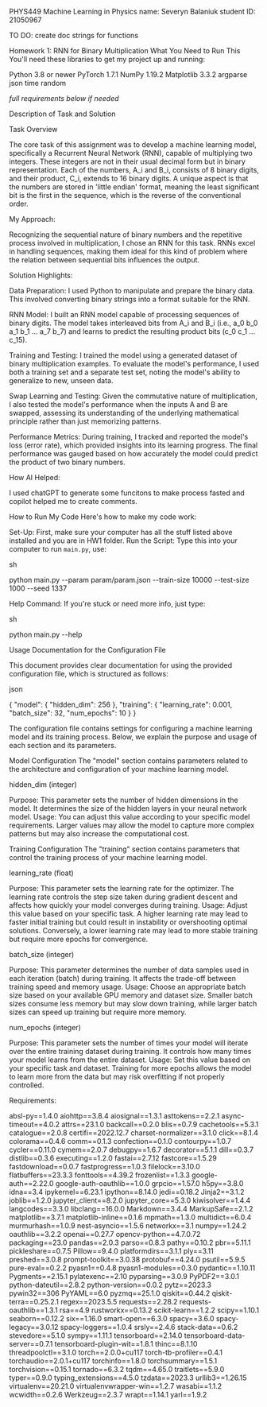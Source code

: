PHYS449 Machine Learning in Physics
name: Severyn Balaniuk
student ID: 21050967


TO DO: create doc strings for functions

Homework 1: RNN for Binary Multiplication
What You Need to Run This
You'll need these libraries to get my project up and running:

Python 3.8 or newer
PyTorch 1.7.1
NumPy 1.19.2
Matplotlib 3.3.2
argparse
json
time
random 

*full requirements below if needed*

Description of Task and Solution

Task Overview

The core task of this assignment was to develop a machine learning model, specifically a Recurrent Neural Network (RNN), capable of multiplying two integers. These integers are not in their usual decimal form but in binary representation. Each of the numbers, A_i and B_i, consists of 8 binary digits, and their product, C_i, extends to 16 binary digits. A unique aspect is that the numbers are stored in 'little endian' format, meaning the least significant bit is the first in the sequence, which is the reverse of the conventional order.

My Approach:

Recognizing the sequential nature of binary numbers and the repetitive process involved in multiplication, I chose an RNN for this task. RNNs excel in handling sequences, making them ideal for this kind of problem where the relation between sequential bits influences the output.

Solution Highlights:

Data Preparation: I used Python to manipulate and prepare the binary data. This involved converting binary strings into a format suitable for the RNN.

RNN Model: I built an RNN model capable of processing sequences of binary digits. The model takes interleaved bits from A_i and B_i (i.e., a_0 b_0 a_1 b_1 ... a_7 b_7) and learns to predict the resulting product bits (c_0 c_1 ... c_15).

Training and Testing: I trained the model using a generated dataset of binary multiplication examples. To evaluate the model's performance, I used both a training set and a separate test set, noting the model's ability to generalize to new, unseen data.

Swap Learning and Testing: Given the commutative nature of multiplication, I also tested the model's performance when the inputs A and B are swapped, assessing its understanding of the underlying mathematical principle rather than just memorizing patterns.

Performance Metrics: During training, I tracked and reported the model's loss (error rate), which provided insights into its learning progress. The final performance was gauged based on how accurately the model could predict the product of two binary numbers.

How AI Helped:

I used chatGPT to generate some funcitons to make process fasted and copilot helped me to create comments.

How to Run My Code
Here's how to make my code work:

Set-Up: First, make sure your computer has all the stuff listed above installed and you are in HW1 folder.
Run the Script: Type this into your computer to run `main.py`, use:

sh

python main.py --param param/param.json --train-size 10000 --test-size 1000 --seed 1337


Help Command: If you're stuck or need more info, just type:

sh

python main.py --help


Usage Documentation for the Configuration File

This document provides clear documentation for using the provided configuration file, which is structured as follows:

json

{
    "model": {
        "hidden_dim": 256
    },
    "training": {
        "learning_rate": 0.001,
        "batch_size": 32,
        "num_epochs": 10
    }
}

The configuration file contains settings for configuring a machine learning model and its training process. Below, we explain the purpose and usage of each section and its parameters.

Model Configuration
The "model" section contains parameters related to the architecture and configuration of your machine learning model.

hidden_dim (integer)

Purpose: This parameter sets the number of hidden dimensions in the model. It determines the size of the hidden layers in your neural network model.
Usage: You can adjust this value according to your specific model requirements. Larger values may allow the model to capture more complex patterns but may also increase the computational cost.

Training Configuration
The "training" section contains parameters that control the training process of your machine learning model.

learning_rate (float)

Purpose: This parameter sets the learning rate for the optimizer. The learning rate controls the step size taken during gradient descent and affects how quickly your model converges during training.
Usage: Adjust this value based on your specific task. A higher learning rate may lead to faster initial training but could result in instability or overshooting optimal solutions. Conversely, a lower learning rate may lead to more stable training but require more epochs for convergence.


batch_size (integer)

Purpose: This parameter determines the number of data samples used in each iteration (batch) during training. It affects the trade-off between training speed and memory usage.
Usage: Choose an appropriate batch size based on your available GPU memory and dataset size. Smaller batch sizes consume less memory but may slow down training, while larger batch sizes can speed up training but require more memory.


num_epochs (integer)

Purpose: This parameter sets the number of times your model will iterate over the entire training dataset during training. It controls how many times your model learns from the entire dataset.
Usage: Set this value based on your specific task and dataset. Training for more epochs allows the model to learn more from the data but may risk overfitting if not properly controlled.

Requirements:

absl-py==1.4.0
aiohttp==3.8.4
aiosignal==1.3.1
asttokens==2.2.1
async-timeout==4.0.2
attrs==23.1.0
backcall==0.2.0
blis==0.7.9
cachetools==5.3.1
catalogue==2.0.8
certifi==2022.12.7
charset-normalizer==3.1.0
click==8.1.4
colorama==0.4.6
comm==0.1.3
confection==0.1.0
contourpy==1.0.7
cycler==0.11.0
cymem==2.0.7
debugpy==1.6.7
decorator==5.1.1
dill==0.3.7
distlib==0.3.6
executing==1.2.0
fastai==2.7.12
fastcore==1.5.29
fastdownload==0.0.7
fastprogress==1.0.3
filelock==3.10.0
flatbuffers==23.3.3
fonttools==4.39.2
frozenlist==1.3.3
google-auth==2.22.0
google-auth-oauthlib==1.0.0
grpcio==1.57.0
h5py==3.8.0
idna==3.4
ipykernel==6.23.1
ipython==8.14.0
jedi==0.18.2
Jinja2==3.1.2
joblib==1.2.0
jupyter_client==8.2.0
jupyter_core==5.3.0
kiwisolver==1.4.4
langcodes==3.3.0
libclang==16.0.0
Markdown==3.4.4
MarkupSafe==2.1.2
matplotlib==3.7.1
matplotlib-inline==0.1.6
mpmath==1.3.0
multidict==6.0.4
murmurhash==1.0.9
nest-asyncio==1.5.6
networkx==3.1
numpy==1.24.2
oauthlib==3.2.2
openai==0.27.7
opencv-python==4.7.0.72
packaging==23.0
pandas==2.0.3
parso==0.8.3
pathy==0.10.2
pbr==5.11.1
pickleshare==0.7.5
Pillow==9.4.0
platformdirs==3.1.1
ply==3.11
preshed==3.0.8
prompt-toolkit==3.0.38
protobuf==4.24.0
psutil==5.9.5
pure-eval==0.2.2
pyasn1==0.4.8
pyasn1-modules==0.3.0
pydantic==1.10.11
Pygments==2.15.1
pylatexenc==2.10
pyparsing==3.0.9
PyPDF2==3.0.1
python-dateutil==2.8.2
python-version==0.0.2
pytz==2023.3
pywin32==306
PyYAML==6.0
pyzmq==25.1.0
qiskit==0.44.2
qiskit-terra==0.25.2.1
regex==2023.5.5
requests==2.28.2
requests-oauthlib==1.3.1
rsa==4.9
rustworkx==0.13.2
scikit-learn==1.2.2
scipy==1.10.1
seaborn==0.12.2
six==1.16.0
smart-open==6.3.0
spacy==3.6.0
spacy-legacy==3.0.12
spacy-loggers==1.0.4
srsly==2.4.6
stack-data==0.6.2
stevedore==5.1.0
sympy==1.11.1
tensorboard==2.14.0
tensorboard-data-server==0.7.1
tensorboard-plugin-wit==1.8.1
thinc==8.1.10
threadpoolctl==3.1.0
torch==2.0.0+cu117
torch-tb-profiler==0.4.1
torchaudio==2.0.1+cu117
torchinfo==1.8.0
torchsummary==1.5.1
torchvision==0.15.1
tornado==6.3.2
tqdm==4.65.0
traitlets==5.9.0
typer==0.9.0
typing_extensions==4.5.0
tzdata==2023.3
urllib3==1.26.15
virtualenv==20.21.0
virtualenvwrapper-win==1.2.7
wasabi==1.1.2
wcwidth==0.2.6
Werkzeug==2.3.7
wrapt==1.14.1
yarl==1.9.2
